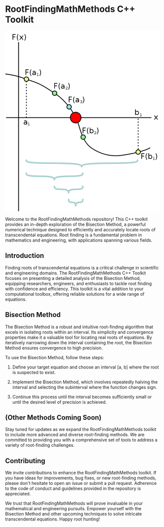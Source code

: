 # RootFindingMathMethods C++ Toolkit

![bisection](500px-Bisection_method.svg.png)

Welcome to the RootFindingMathMethods repository! This C++ toolkit provides an in-depth exploration of the Bisection Method, a powerful numerical technique designed to efficiently and accurately locate roots of transcendental equations. Root finding is a fundamental problem in mathematics and engineering, with applications spanning various fields.

## Introduction

Finding roots of transcendental equations is a critical challenge in scientific and engineering domains. The RootFindingMathMethods C++ Toolkit focuses on presenting a detailed analysis of the Bisection Method, equipping researchers, engineers, and enthusiasts to tackle root finding with confidence and efficiency. This toolkit is a vital addition to your computational toolbox, offering reliable solutions for a wide range of equations.

## Bisection Method

The Bisection Method is a robust and intuitive root-finding algorithm that excels in isolating roots within an interval. Its simplicity and convergence properties make it a valuable tool for locating real roots of equations. By iteratively narrowing down the interval containing the root, the Bisection Method ensures convergence to high precision.

To use the Bisection Method, follow these steps:

1. Define your target equation and choose an interval [a, b] where the root is suspected to exist.

2. Implement the Bisection Method, which involves repeatedly halving the interval and selecting the subinterval where the function changes sign.

3. Continue this process until the interval becomes sufficiently small or until the desired level of precision is achieved.

## (Other Methods Coming Soon)

Stay tuned for updates as we expand the RootFindingMathMethods toolkit to include more advanced and diverse root-finding methods. We are committed to providing you with a comprehensive set of tools to address a variety of root-finding challenges.

## Contributing

We invite contributions to enhance the RootFindingMathMethods toolkit. If you have ideas for improvements, bug fixes, or new root-finding methods, please don't hesitate to open an issue or submit a pull request. Adherence to the code of conduct and guidelines provided in the repository is appreciated.

We trust that RootFindingMathMethods will prove invaluable in your mathematical and engineering pursuits. Empower yourself with the Bisection Method and other upcoming techniques to solve intricate transcendental equations. Happy root hunting!
